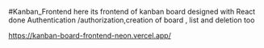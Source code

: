 #Kanban_Frontend
here its frontend of kanban board designed with React done Authentication /authorization,creation of board , list and deletion too

https://kanban-board-frontend-neon.vercel.app/
